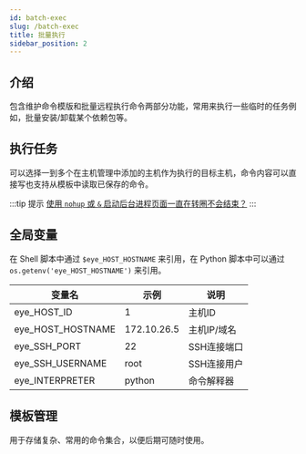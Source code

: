 ```yaml
---
id: batch-exec
slug: /batch-exec
title: 批量执行
sidebar_position: 2
---
```


## 介绍

包含维护命令模版和批量远程执行命令两部分功能，常用来执行一些临时的任务例如，批量安装/卸载某个依赖包等。

## 执行任务
可以选择一到多个在主机管理中添加的主机作为执行的目标主机，命令内容可以直接写也支持从模板中读取已保存的命令。

:::tip 提示
[使用 `nohup` 或 `&` 启动后台进程页面一直在转圈不会结束？](/docs/use-problem#nohup)
:::

## 全局变量
在 Shell 脚本中通过 `$eye_HOST_HOSTNAME` 来引用，在 Python 脚本中可以通过 `os.getenv('eye_HOST_HOSTNAME')` 来引用。

| 变量名 | 示例 | 说明 |
|--|--|--|
| eye_HOST_ID | 1 | 主机ID |
| eye_HOST_HOSTNAME | 172.10.26.5 | 主机IP/域名 |
| eye_SSH_PORT | 22 | SSH连接端口 |
| eye_SSH_USERNAME | root | SSH连接用户 |
| eye_INTERPRETER | python | 命令解释器 |

## 模板管理
用于存储复杂、常用的命令集合，以便后期可随时使用。